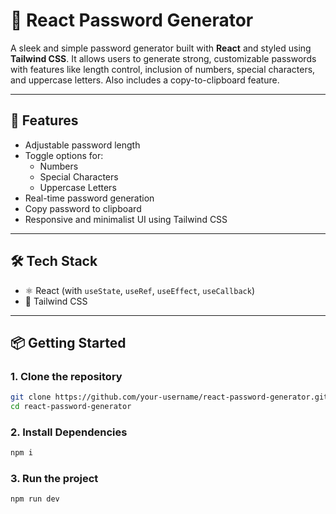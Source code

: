 
# 🔐 React Password Generator

A sleek and simple password generator built with **React** and styled using **Tailwind CSS**. It allows users to generate strong, customizable passwords with features like length control, inclusion of numbers, special characters, and uppercase letters. Also includes a copy-to-clipboard feature.

---

## 🚀 Features

- Adjustable password length
- Toggle options for:
  - Numbers
  - Special Characters
  - Uppercase Letters
- Real-time password generation
- Copy password to clipboard
- Responsive and minimalist UI using Tailwind CSS

---

## 🛠️ Tech Stack

- ⚛️ React (with `useState`, `useRef`, `useEffect`, `useCallback`)
- 🎨 Tailwind CSS

---

## 📦 Getting Started

### 1. Clone the repository

```bash
git clone https://github.com/your-username/react-password-generator.git
cd react-password-generator
```


### 2. Install Dependencies 

```bash
npm i
```


### 3. Run the project

```bash
npm run dev
```
